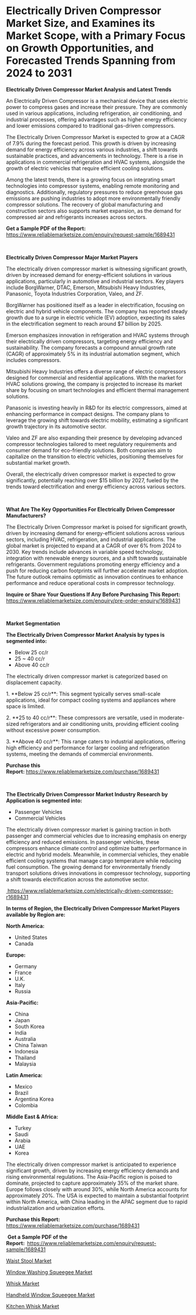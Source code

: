 <p><h1>Electrically Driven Compressor Market Size, and Examines its Market Scope, with a Primary Focus on Growth Opportunities, and Forecasted Trends Spanning from 2024 to 2031</h1></p><p><strong>Electrically Driven Compressor Market Analysis and Latest Trends</strong></p>
<p><p>An Electrically Driven Compressor is a mechanical device that uses electric power to compress gases and increase their pressure. They are commonly used in various applications, including refrigeration, air conditioning, and industrial processes, offering advantages such as higher energy efficiency and lower emissions compared to traditional gas-driven compressors.</p><p>The Electrically Driven Compressor Market is expected to grow at a CAGR of 7.9% during the forecast period. This growth is driven by increasing demand for energy efficiency across various industries, a shift towards sustainable practices, and advancements in technology. There is a rise in applications in commercial refrigeration and HVAC systems, alongside the growth of electric vehicles that require efficient cooling solutions.</p><p>Among the latest trends, there is a growing focus on integrating smart technologies into compressor systems, enabling remote monitoring and diagnostics. Additionally, regulatory pressures to reduce greenhouse gas emissions are pushing industries to adopt more environmentally friendly compressor solutions. The recovery of global manufacturing and construction sectors also supports market expansion, as the demand for compressed air and refrigerants increases across sectors.</p></p>
<p><strong>Get a Sample PDF of the Report:&nbsp;</strong> <a href="https://www.reliablemarketsize.com/enquiry/request-sample/1689431?utm_campaign=1601&utm_medium=2&utm_source=Github&utm_content=ia&utm_term=17102024&utm_id=electrically-driven-compressor">https://www.reliablemarketsize.com/enquiry/request-sample/1689431</a></p>
<p>&nbsp;</p>
<p><strong>Electrically Driven Compressor Major Market Players</strong></p>
<p><p>The electrically driven compressor market is witnessing significant growth, driven by increased demand for energy-efficient solutions in various applications, particularly in automotive and industrial sectors. Key players include BorgWarner, DTAC, Emerson, Mitsubishi Heavy Industries, Panasonic, Toyota Industries Corporation, Valeo, and ZF.</p><p>BorgWarner has positioned itself as a leader in electrification, focusing on electric and hybrid vehicle components. The company has reported steady growth due to a surge in electric vehicle (EV) adoption, expecting its sales in the electrification segment to reach around $7 billion by 2025.</p><p>Emerson emphasizes innovation in refrigeration and HVAC systems through their electrically driven compressors, targeting energy efficiency and sustainability. The company forecasts a compound annual growth rate (CAGR) of approximately 5% in its industrial automation segment, which includes compressors.</p><p>Mitsubishi Heavy Industries offers a diverse range of electric compressors designed for commercial and residential applications. With the market for HVAC solutions growing, the company is projected to increase its market share by focusing on smart technologies and efficient thermal management solutions.</p><p>Panasonic is investing heavily in R&D for its electric compressors, aimed at enhancing performance in compact designs. The company plans to leverage the growing shift towards electric mobility, estimating a significant growth trajectory in its automotive sector.</p><p>Valeo and ZF are also expanding their presence by developing advanced compressor technologies tailored to meet regulatory requirements and consumer demand for eco-friendly solutions. Both companies aim to capitalize on the transition to electric vehicles, positioning themselves for substantial market growth.</p><p>Overall, the electrically driven compressor market is expected to grow significantly, potentially reaching over $15 billion by 2027, fueled by the trends toward electrification and energy efficiency across various sectors.</p></p>
<p>&nbsp;</p>
<p><strong>What Are The Key Opportunities For Electrically Driven Compressor Manufacturers?</strong></p>
<p><p>The Electrically Driven Compressor market is poised for significant growth, driven by increasing demand for energy-efficient solutions across various sectors, including HVAC, refrigeration, and industrial applications. The global market is projected to expand at a CAGR of over 6% from 2024 to 2030. Key trends include advances in variable speed technology, integration with renewable energy sources, and a shift towards sustainable refrigerants. Government regulations promoting energy efficiency and a push for reducing carbon footprints will further accelerate market adoption. The future outlook remains optimistic as innovation continues to enhance performance and reduce operational costs in compressor technology.</p></p>
<p><strong>Inquire or Share Your Questions If Any Before Purchasing This Report:</strong> <a href="https://www.reliablemarketsize.com/enquiry/pre-order-enquiry/1689431?utm_campaign=1601&utm_medium=2&utm_source=Github&utm_content=ia&utm_term=17102024&utm_id=electrically-driven-compressor">https://www.reliablemarketsize.com/enquiry/pre-order-enquiry/1689431</a></p>
<p>&nbsp;</p>
<p><strong>Market Segmentation</strong></p>
<p><strong>The Electrically Driven Compressor Market Analysis by types is segmented into:</strong></p>
<p><ul><li>Below 25 cc/r</li><li>25 ~ 40 cc/r</li><li>Above 40 cc/r</li></ul></p>
<p><p>The electrically driven compressor market is categorized based on displacement capacity. </p><p>1. **Below 25 cc/r**: This segment typically serves small-scale applications, ideal for compact cooling systems and appliances where space is limited.</p><p>  </p><p>2. **25 to 40 cc/r**: These compressors are versatile, used in moderate-sized refrigerators and air conditioning units, providing efficient cooling without excessive power consumption.</p><p>3. **Above 40 cc/r**: This range caters to industrial applications, offering high efficiency and performance for larger cooling and refrigeration systems, meeting the demands of commercial environments.</p></p>
<p><strong>Purchase this Report:&nbsp;</strong><a href="https://www.reliablemarketsize.com/purchase/1689431?utm_campaign=1601&utm_medium=2&utm_source=Github&utm_content=ia&utm_term=17102024&utm_id=electrically-driven-compressor">https://www.reliablemarketsize.com/purchase/1689431</a></p>
<p>&nbsp;</p>
<p><strong>The Electrically Driven Compressor Market Industry Research by Application is segmented into:</strong></p>
<p><ul><li>Passenger Vehicles</li><li>Commercial Vehicles</li></ul></p>
<p><p>The electrically driven compressor market is gaining traction in both passenger and commercial vehicles due to increasing emphasis on energy efficiency and reduced emissions. In passenger vehicles, these compressors enhance climate control and optimize battery performance in electric and hybrid models. Meanwhile, in commercial vehicles, they enable efficient cooling systems that manage cargo temperature while reducing fuel consumption. The growing demand for environmentally friendly transport solutions drives innovations in compressor technology, supporting a shift towards electrification across the automotive sector.</p></p>
<p><a href="https://www.reliablemarketsize.com/electrically-driven-compressor-r1689431?utm_campaign=1601&utm_medium=2&utm_source=Github&utm_content=ia&utm_term=17102024&utm_id=electrically-driven-compressor">&nbsp;https://www.reliablemarketsize.com/electrically-driven-compressor-r1689431</a></p>
<p><strong>In terms of Region, the Electrically Driven Compressor Market Players available by Region are:</strong></p>
<p>
    <p> <strong> North America: </strong>
        <ul>
            <li>United States</li>
            <li>Canada</li>
        </ul>
        </p> 
    <p> <strong> Europe: </strong>
        <ul>
            <li>Germany</li>
            <li>France</li>
            <li>U.K.</li>
            <li>Italy</li>
            <li>Russia</li>
        </ul>
        </p> 
    <p> <strong> Asia-Pacific: </strong>
        <ul>
            <li>China</li>
            <li>Japan</li>
            <li>South Korea</li>
            <li>India</li>
            <li>Australia</li>
            <li>China Taiwan</li>
            <li>Indonesia</li>
            <li>Thailand</li>
            <li>Malaysia</li>
        </ul>
        </p> 
    <p> <strong> Latin America: </strong>
        <ul>
            <li>Mexico</li>
            <li>Brazil</li>
            <li>Argentina Korea</li>
            <li>Colombia</li>
        </ul>
        </p> 
    <p> <strong> Middle East & Africa: </strong>
        <ul>
            <li>Turkey</li>
            <li>Saudi</li>
            <li>Arabia</li>
            <li>UAE</li>
            <li>Korea</li>
        </ul>
    </p>
    </p>
<p><p>The electrically driven compressor market is anticipated to experience significant growth, driven by increasing energy efficiency demands and rising environmental regulations. The Asia-Pacific region is poised to dominate, projected to capture approximately 35% of the market share. Europe follows closely with around 30%, while North America accounts for approximately 20%. The USA is expected to maintain a substantial footprint within North America, with China leading in the APAC segment due to rapid industrialization and urbanization efforts.</p></p>
<p><strong>Purchase this Report: </strong><a href="https://www.reliablemarketsize.com/purchase/1689431?utm_campaign=1601&utm_medium=2&utm_source=Github&utm_content=ia&utm_term=17102024&utm_id=electrically-driven-compressor">https://www.reliablemarketsize.com/purchase/1689431</a></p>
<p>&nbsp;<strong>Get a Sample PDF of the Report:&nbsp;&nbsp;</strong><a href="https://www.reliablemarketsize.com/enquiry/request-sample/1689431?utm_campaign=1601&utm_medium=2&utm_source=Github&utm_content=ia&utm_term=17102024&utm_id=electrically-driven-compressor">https://www.reliablemarketsize.com/enquiry/request-sample/1689431</a></p>
<p><strong></strong></p>
<p><p><a href="https://www.linkedin.com/pulse/global-waist-stool-market-sector2024-2031-metrics-strategic-sq2ac?utm_campaign=1601&utm_medium=2&utm_source=Github&utm_content=ia&utm_term=17102024&utm_id=electrically-driven-compressor">Waist Stool Market</a></p><p><a href="https://www.linkedin.com/pulse/global-perspectives-window-washing-squeegee-market-trends-3fegc?utm_campaign=1601&utm_medium=2&utm_source=Github&utm_content=ia&utm_term=17102024&utm_id=electrically-driven-compressor">Window Washing Squeegee Market</a></p><p><a href="https://www.linkedin.com/pulse/whisk-market-size-share-growth-analysis-type-application-8cocc?utm_campaign=1601&utm_medium=2&utm_source=Github&utm_content=ia&utm_term=17102024&utm_id=electrically-driven-compressor">Whisk Market</a></p><p><a href="https://www.linkedin.com/pulse/handheld-window-squeegee-market-forecasts-trends-impact-analysis-utryc?utm_campaign=1601&utm_medium=2&utm_source=Github&utm_content=ia&utm_term=17102024&utm_id=electrically-driven-compressor">Handheld Window Squeegee Market</a></p><p><a href="https://www.linkedin.com/pulse/pulse-kitchen-whisk-rhythms-change-market-resonance-2024-2031-tm9nc?utm_campaign=1601&utm_medium=2&utm_source=Github&utm_content=ia&utm_term=17102024&utm_id=electrically-driven-compressor">Kitchen Whisk Market</a></p></p>